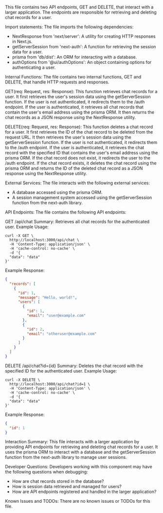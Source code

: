 This file contains two API endpoints, GET and DELETE, that interact with a larger application. The endpoints are responsible for retrieving and deleting chat records for a user.

Import statements:
The file imports the following dependencies:
- NextResponse from 'next/server': A utility for creating HTTP responses in Next.js.
- getServerSession from 'next-auth': A function for retrieving the session data for a user.
- prisma from 'db/dist': An ORM for interacting with a database.
- authOptions from '@ui/authOptions': An object containing options for authenticating a user.

Internal Functions:
The file contains two internal functions, GET and DELETE, that handle HTTP requests and responses.

GET(req: Request, res: Response):
This function retrieves chat records for a user. It first retrieves the user's session data using the getServerSession function. If the user is not authenticated, it redirects them to the /auth endpoint. If the user is authenticated, it retrieves all chat records that contain the user's email address using the prisma ORM. It then returns the chat records as a JSON response using the NextResponse utility.

DELETE(req: Request, res: Response):
This function deletes a chat record for a user. It first retrieves the ID of the chat record to be deleted from the request URL. It then retrieves the user's session data using the getServerSession function. If the user is not authenticated, it redirects them to the /auth endpoint. If the user is authenticated, it retrieves the chat record with the specified ID that contains the user's email address using the prisma ORM. If the chat record does not exist, it redirects the user to the /auth endpoint. If the chat record exists, it deletes the chat record using the prisma ORM and returns the ID of the deleted chat record as a JSON response using the NextResponse utility.

External Services:
The file interacts with the following external services:
- A database accessed using the prisma ORM.
- A session management system accessed using the getServerSession function from the next-auth library.

API Endpoints:
The file contains the following API endpoints:

GET /api/chat
Summary: Retrieves all chat records for the authenticated user.
Example Usage:
```
curl -X GET \
  http://localhost:3000/api/chat \
  -H 'Content-Type: application/json' \
  -H 'cache-control: no-cache' \
  -d '{
  "data": "data"
}'
```
Example Response:
```json
{
  "records": [
    {
      "id": 1,
      "message": "Hello, world!",
      "users": [
        {
          "id": 1,
          "email": "user@example.com"
        },
        {
          "id": 2,
          "email": "otheruser@example.com"
        }
      ]
    }
  ]
}
```

DELETE /api/chat?id={id}
Summary: Deletes the chat record with the specified ID for the authenticated user.
Example Usage:
```
curl -X DELETE \
  http://localhost:3000/api/chat?id=1 \
  -H 'Content-Type: application/json' \
  -H 'cache-control: no-cache' \
  -d '{
  "data": "data"
}'
```
Example Response:
```json
{
  "id": 1
}
```

Interaction Summary:
This file interacts with a larger application by providing API endpoints for retrieving and deleting chat records for a user. It uses the prisma ORM to interact with a database and the getServerSession function from the next-auth library to manage user sessions.

Developer Questions:
Developers working with this component may have the following questions when debugging:
- How are chat records stored in the database?
- How is session data retrieved and managed for users?
- How are API endpoints registered and handled in the larger application?

Known Issues and TODOs:
There are no known issues or TODOs for this file.